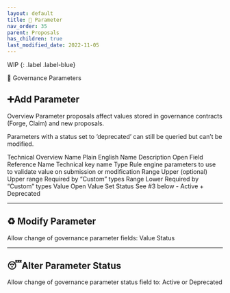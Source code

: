 ```yaml
---
layout: default
title: 📜 Parameter
nav_order: 35
parent: Proposals
has_children: true
last_modified_date: 2022-11-05
---
```


WIP
{: .label .label-blue}

📜 Governance Parameters

## ➕Add Parameter
Overview
Parameter proposals affect values stored in governance contracts (Forge, Claim) and new proposals.

Parameters with a status set to ‘deprecated’ can still be queried but can’t be modified.

Technical Overview
Name
Plain English Name
Description
Open Field
Reference Name
Technical key name
Type
Rule engine parameters to use to validate value on submission or modification
Range Upper (optional) 
Upper range 
Required by “Custom” types
Range Lower
Required by “Custom” types
Value
Open Value Set
Status
See #3 below - Active + Deprecated

***

## ♻ Modify Parameter
Allow change of governance parameter fields:
Value 
Status

***

## 😴Alter Parameter Status
Allow change of governance parameter status field to:
Active
or
Deprecated
